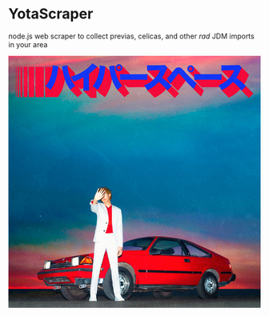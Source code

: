 # YotaScraper
node.js web scraper to collect previas, celicas, and other _rad_ JDM imports in your area

<img src="https://github.com/LivInAbsurdism/YotaScraper/blob/master/Hyperspace_Yota.jpg" alt="Beck's HyperSpace album featuring an '88 All-Trac Celica" width="600"/>

